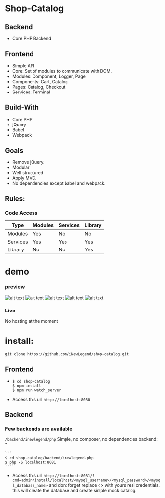 # Shop-Catalog

## Backend
  - Core PHP Backend
  
## Frontend
  - Simple API
  - Core: Set of modules to communicate with DOM.
  - Modules: Component, Logger, Page
  - Components: Cart, Catalog
  - Pages: Catalog, Checkout 
  - Services: Terminal


## Build-With
  - Core PHP
  - jQuery
  - Babel
  - Webpack
  
## Goals
  - Remove jQuery.
  - Modular
  - Well structured
  - Apply MVC.
  - No dependencies except babel and webpack. 

## Rules:
### Code Access
| Type | Modules | Services | Library
| ------ | ------ | ------ | ------ |
| Modules | Yes | No | No
| Services | Yes | Yes | Yes
| Library | No | No | Yes

# demo
### preview
![alt text](https://i.ibb.co/JFQ9Wm1/1.png)
![alt text](https://i.ibb.co/KGgyCx1/2.png)
![alt text](https://i.ibb.co/gygZSBb/3.png)
![alt text](https://i.ibb.co/cYV4d2G/image.png)
![alt text](https://i.ibb.co/kHsq0dq/image.png)

### Live
No hosting at the moment

# install:
```
git clone https://github.com/iNewLegend/shop-catalog.git
```
## Frontend
*
    ```
    $ cd shop-catalog
    $ npm install
    $ npm run watch_server
    ```
* Access this url `http://localhost:8080`
## Backend
### Few backends are available
```/backend/inewlegend/php``` Simple, no composer, no dependencies backend:
*
    
    ```
    $ cd shop-catalog/backend/inewlegend.php
    $ php -S localhost:8081
    ````
* Access this url `http://localhost:8081/?cmd=admin/install/localhost/<mysql_username>/<mysql_password>/<mysql_database_name>` and dont forget replace <> with yours real credentials. this will create the database and create simple mock catalog.


